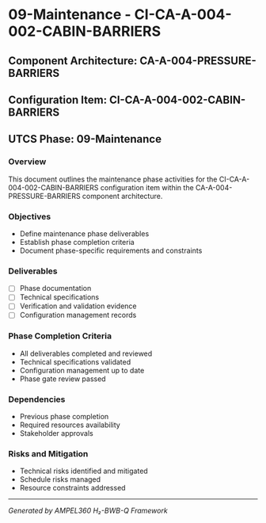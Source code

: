 # 09-Maintenance - CI-CA-A-004-002-CABIN-BARRIERS

## Component Architecture: CA-A-004-PRESSURE-BARRIERS
## Configuration Item: CI-CA-A-004-002-CABIN-BARRIERS
## UTCS Phase: 09-Maintenance

### Overview
This document outlines the maintenance phase activities for the CI-CA-A-004-002-CABIN-BARRIERS configuration item within the CA-A-004-PRESSURE-BARRIERS component architecture.

### Objectives
- Define maintenance phase deliverables
- Establish phase completion criteria
- Document phase-specific requirements and constraints

### Deliverables
- [ ] Phase documentation
- [ ] Technical specifications
- [ ] Verification and validation evidence
- [ ] Configuration management records

### Phase Completion Criteria
- All deliverables completed and reviewed
- Technical specifications validated
- Configuration management up to date
- Phase gate review passed

### Dependencies
- Previous phase completion
- Required resources availability
- Stakeholder approvals

### Risks and Mitigation
- Technical risks identified and mitigated
- Schedule risks managed
- Resource constraints addressed

---
*Generated by AMPEL360 H₂-BWB-Q Framework*
